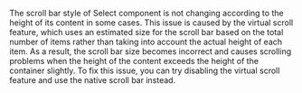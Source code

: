 The scroll bar style of Select component is not changing according to the height of its content in some cases. This issue is caused by the virtual scroll feature, which uses an estimated size for the scroll bar based on the total number of items rather than taking into account the actual height of each item. As a result, the scroll bar size becomes incorrect and causes scrolling problems when the height of the content exceeds the height of the container slightly. To fix this issue, you can try disabling the virtual scroll feature and use the native scroll bar instead.
